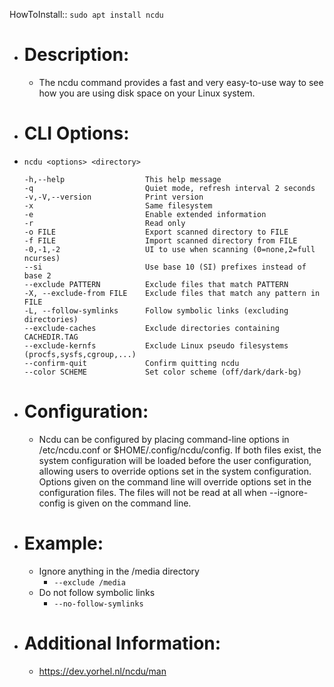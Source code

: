 HowToInstall:: `sudo apt install ncdu`

- # Description:
	- The ncdu command provides a fast and very easy-to-use way to see how you are using disk space on your Linux system.
- # CLI Options:
- ```
  ncdu <options> <directory>
  
  -h,--help                  This help message
  -q                         Quiet mode, refresh interval 2 seconds
  -v,-V,--version            Print version
  -x                         Same filesystem
  -e                         Enable extended information
  -r                         Read only
  -o FILE                    Export scanned directory to FILE
  -f FILE                    Import scanned directory from FILE
  -0,-1,-2                   UI to use when scanning (0=none,2=full ncurses)
  --si                       Use base 10 (SI) prefixes instead of base 2
  --exclude PATTERN          Exclude files that match PATTERN
  -X, --exclude-from FILE    Exclude files that match any pattern in FILE
  -L, --follow-symlinks      Follow symbolic links (excluding directories)
  --exclude-caches           Exclude directories containing CACHEDIR.TAG
  --exclude-kernfs           Exclude Linux pseudo filesystems (procfs,sysfs,cgroup,...)
  --confirm-quit             Confirm quitting ncdu
  --color SCHEME             Set color scheme (off/dark/dark-bg)
  ```
- # Configuration:
	- Ncdu can be configured by placing command-line options in /etc/ncdu.conf or $HOME/.config/ncdu/config. If both files exist, the system configuration will be loaded before the user configuration, allowing users to override options set in the system configuration. Options given on the command line will override options set in the configuration files. The files will not be read at all when --ignore-config is given on the command line.
- # Example:
	- Ignore anything in the /media directory
		- `--exclude /media`
	- Do not follow symbolic links
		- `--no-follow-symlinks`
- # Additional Information:
	- https://dev.yorhel.nl/ncdu/man